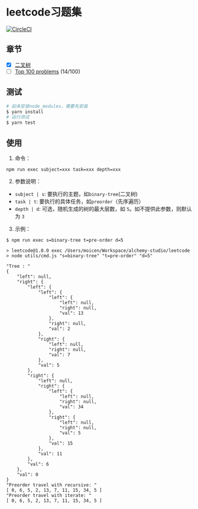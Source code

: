 # leetcode习题集

[![CircleCI](https://circleci.com/gh/alchemy-studio/leetcode.svg?style=svg)](https://circleci.com/gh/alchemy-studio/leetcode)

## 章节
- [X]  [二叉树](src/binary-tree/README.md)
- [ ] [Top 100 problems](src/top-100/README.md) (14/100) 

## 测试
```bash
# 如未安装node_modules，需要先安装
$ yarn install
# 运行测试
$ yarn test
```

## 使用
1. 命令：

`npm run exec subject=xxx task=xxx depth=xxx`

2. 参数说明：
- `subject | s`: 要执行的主题，如`binary-tree`(二叉树)
- `task | t`: 要执行的具体任务，如`preorder`（先序遍历）
- `depth | d`: 可选，随机生成的树的最大层数，如 `5`。如不提供此参数，则默认为 `3` 

3. 示例：

```shell script
$ npm run exec s=binary-tree t=pre-order d=5

> leetcode@1.0.0 exec /Users/moicen/Workspace/alchemy-studio/leetcode
> node utils/cmd.js "s=binary-tree" "t=pre-order" "d=5"

"Tree : "
{
    "left": null,
    "right": {
        "left": {
            "left": {
                "left": {
                    "left": null,
                    "right": null,
                    "val": 13
                },
                "right": null,
                "val": 2
            },
            "right": {
                "left": null,
                "right": null,
                "val": 7
            },
            "val": 5
        },
        "right": {
            "left": null,
            "right": {
                "left": {
                    "left": null,
                    "right": null,
                    "val": 34
                },
                "right": {
                    "left": null,
                    "right": null,
                    "val": 5
                },
                "val": 15
            },
            "val": 11
        },
        "val": 6
    },
    "val": 0
}
"Preorder travel with recursive: "
[ 0, 6, 5, 2, 13, 7, 11, 15, 34, 5 ]
"Preorder travel with iterate: "
[ 0, 6, 5, 2, 13, 7, 11, 15, 34, 5 ]
```

